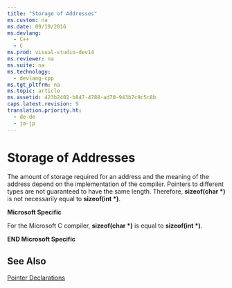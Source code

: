 ```yaml
---
title: "Storage of Addresses"
ms.custom: na
ms.date: 09/19/2016
ms.devlang: 
  - C++
  - C
ms.prod: visual-studio-dev14
ms.reviewer: na
ms.suite: na
ms.technology: 
  - devlang-cpp
ms.tgt_pltfrm: na
ms.topic: article
ms.assetid: 423b2402-b847-4788-ad70-943b7c9c5c8b
caps.latest.revision: 9
translation.priority.ht: 
  - de-de
  - ja-jp
---
```

# Storage of Addresses
The amount of storage required for an address and the meaning of the address depend on the implementation of the compiler. Pointers to different types are not guaranteed to have the same length. Therefore, **sizeof(char \*)** is not necessarily equal to **sizeof(int \*)**.  
  
 **Microsoft Specific**  
  
 For the Microsoft C compiler, **sizeof(char \*)** is equal to **sizeof(int \*)**.  
  
 **END Microsoft Specific**  
  
## See Also  
 [Pointer Declarations](../vs140/Pointer-Declarations.md)